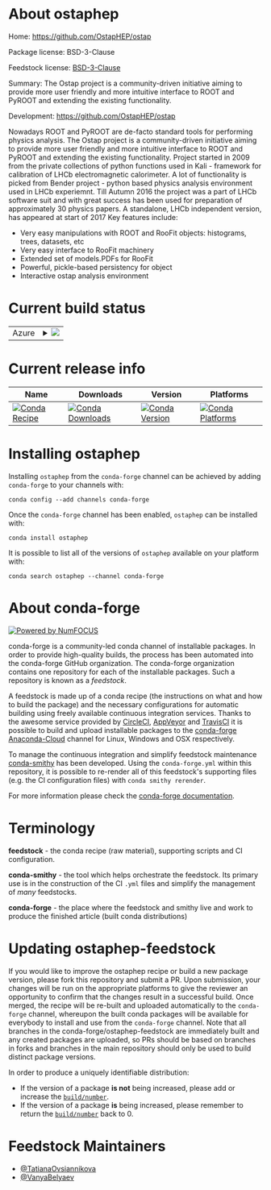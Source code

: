 About ostaphep
==============

Home: https://github.com/OstapHEP/ostap

Package license: BSD-3-Clause

Feedstock license: [BSD-3-Clause](https://github.com/conda-forge/ostaphep-feedstock/blob/master/LICENSE.txt)

Summary: The Ostap project is a community-driven
initiative aiming to provide more user friendly and more intuitive interface
to ROOT and PyROOT and extending the existing functionality.


Development: https://github.com/OstapHEP/ostap

Nowadays ROOT and PyROOT are de-facto standard tools for performing physics analysis.
The Ostap project is a community-driven initiative aiming to provide more user friendly
and more intuitive interface to ROOT and PyROOT and extending the existing functionality.
Project started in 2009 from the private collections of python functions
used in Kali - framework for calibration of LHCb electromagnetic calorimeter.
A lot of functionality is picked from Bender project - python based physics analysis environment used in LHCb experiemnt.
Till Autumn 2016 the project was a part of LHCb software suit and with great success has been used
for preparation of approximately 30 physics papers. A standalone, LHCb independent version, has appeared at start of 2017
Key features include:
 * Very easy manipulations with ROOT and RooFit objects: histograms, trees, datasets, etc
 * Very easy interface to RooFit machinery
 * Extended set of models.PDFs for RooFit
 * Powerful, pickle-based persistency for object
 * Interactive ostap analysis environment


Current build status
====================


<table>
    
  <tr>
    <td>Azure</td>
    <td>
      <details>
        <summary>
          <a href="https://dev.azure.com/conda-forge/feedstock-builds/_build/latest?definitionId=6662&branchName=master">
            <img src="https://dev.azure.com/conda-forge/feedstock-builds/_apis/build/status/ostaphep-feedstock?branchName=master">
          </a>
        </summary>
        <table>
          <thead><tr><th>Variant</th><th>Status</th></tr></thead>
          <tbody><tr>
              <td>linux_64_python3.6.____cpython</td>
              <td>
                <a href="https://dev.azure.com/conda-forge/feedstock-builds/_build/latest?definitionId=6662&branchName=master">
                  <img src="https://dev.azure.com/conda-forge/feedstock-builds/_apis/build/status/ostaphep-feedstock?branchName=master&jobName=linux&configuration=linux_64_python3.6.____cpython" alt="variant">
                </a>
              </td>
            </tr><tr>
              <td>linux_64_python3.7.____cpython</td>
              <td>
                <a href="https://dev.azure.com/conda-forge/feedstock-builds/_build/latest?definitionId=6662&branchName=master">
                  <img src="https://dev.azure.com/conda-forge/feedstock-builds/_apis/build/status/ostaphep-feedstock?branchName=master&jobName=linux&configuration=linux_64_python3.7.____cpython" alt="variant">
                </a>
              </td>
            </tr><tr>
              <td>linux_64_python3.8.____cpython</td>
              <td>
                <a href="https://dev.azure.com/conda-forge/feedstock-builds/_build/latest?definitionId=6662&branchName=master">
                  <img src="https://dev.azure.com/conda-forge/feedstock-builds/_apis/build/status/ostaphep-feedstock?branchName=master&jobName=linux&configuration=linux_64_python3.8.____cpython" alt="variant">
                </a>
              </td>
            </tr><tr>
              <td>linux_64_python3.9.____cpython</td>
              <td>
                <a href="https://dev.azure.com/conda-forge/feedstock-builds/_build/latest?definitionId=6662&branchName=master">
                  <img src="https://dev.azure.com/conda-forge/feedstock-builds/_apis/build/status/ostaphep-feedstock?branchName=master&jobName=linux&configuration=linux_64_python3.9.____cpython" alt="variant">
                </a>
              </td>
            </tr>
          </tbody>
        </table>
      </details>
    </td>
  </tr>
</table>

Current release info
====================

| Name | Downloads | Version | Platforms |
| --- | --- | --- | --- |
| [![Conda Recipe](https://img.shields.io/badge/recipe-ostaphep-green.svg)](https://anaconda.org/conda-forge/ostaphep) | [![Conda Downloads](https://img.shields.io/conda/dn/conda-forge/ostaphep.svg)](https://anaconda.org/conda-forge/ostaphep) | [![Conda Version](https://img.shields.io/conda/vn/conda-forge/ostaphep.svg)](https://anaconda.org/conda-forge/ostaphep) | [![Conda Platforms](https://img.shields.io/conda/pn/conda-forge/ostaphep.svg)](https://anaconda.org/conda-forge/ostaphep) |

Installing ostaphep
===================

Installing `ostaphep` from the `conda-forge` channel can be achieved by adding `conda-forge` to your channels with:

```
conda config --add channels conda-forge
```

Once the `conda-forge` channel has been enabled, `ostaphep` can be installed with:

```
conda install ostaphep
```

It is possible to list all of the versions of `ostaphep` available on your platform with:

```
conda search ostaphep --channel conda-forge
```


About conda-forge
=================

[![Powered by NumFOCUS](https://img.shields.io/badge/powered%20by-NumFOCUS-orange.svg?style=flat&colorA=E1523D&colorB=007D8A)](http://numfocus.org)

conda-forge is a community-led conda channel of installable packages.
In order to provide high-quality builds, the process has been automated into the
conda-forge GitHub organization. The conda-forge organization contains one repository
for each of the installable packages. Such a repository is known as a *feedstock*.

A feedstock is made up of a conda recipe (the instructions on what and how to build
the package) and the necessary configurations for automatic building using freely
available continuous integration services. Thanks to the awesome service provided by
[CircleCI](https://circleci.com/), [AppVeyor](https://www.appveyor.com/)
and [TravisCI](https://travis-ci.com/) it is possible to build and upload installable
packages to the [conda-forge](https://anaconda.org/conda-forge)
[Anaconda-Cloud](https://anaconda.org/) channel for Linux, Windows and OSX respectively.

To manage the continuous integration and simplify feedstock maintenance
[conda-smithy](https://github.com/conda-forge/conda-smithy) has been developed.
Using the ``conda-forge.yml`` within this repository, it is possible to re-render all of
this feedstock's supporting files (e.g. the CI configuration files) with ``conda smithy rerender``.

For more information please check the [conda-forge documentation](https://conda-forge.org/docs/).

Terminology
===========

**feedstock** - the conda recipe (raw material), supporting scripts and CI configuration.

**conda-smithy** - the tool which helps orchestrate the feedstock.
                   Its primary use is in the construction of the CI ``.yml`` files
                   and simplify the management of *many* feedstocks.

**conda-forge** - the place where the feedstock and smithy live and work to
                  produce the finished article (built conda distributions)


Updating ostaphep-feedstock
===========================

If you would like to improve the ostaphep recipe or build a new
package version, please fork this repository and submit a PR. Upon submission,
your changes will be run on the appropriate platforms to give the reviewer an
opportunity to confirm that the changes result in a successful build. Once
merged, the recipe will be re-built and uploaded automatically to the
`conda-forge` channel, whereupon the built conda packages will be available for
everybody to install and use from the `conda-forge` channel.
Note that all branches in the conda-forge/ostaphep-feedstock are
immediately built and any created packages are uploaded, so PRs should be based
on branches in forks and branches in the main repository should only be used to
build distinct package versions.

In order to produce a uniquely identifiable distribution:
 * If the version of a package **is not** being increased, please add or increase
   the [``build/number``](https://conda.io/docs/user-guide/tasks/build-packages/define-metadata.html#build-number-and-string).
 * If the version of a package **is** being increased, please remember to return
   the [``build/number``](https://conda.io/docs/user-guide/tasks/build-packages/define-metadata.html#build-number-and-string)
   back to 0.

Feedstock Maintainers
=====================

* [@TatianaOvsiannikova](https://github.com/TatianaOvsiannikova/)
* [@VanyaBelyaev](https://github.com/VanyaBelyaev/)


